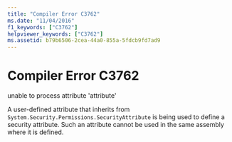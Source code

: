 ```yaml
---
title: "Compiler Error C3762"
ms.date: "11/04/2016"
f1_keywords: ["C3762"]
helpviewer_keywords: ["C3762"]
ms.assetid: b79b6506-2cea-44a0-855a-5fdcb9fd7ad9
---
```

# Compiler Error C3762

unable to process attribute 'attribute'

A user-defined attribute that inherits from `System.Security.Permissions.SecurityAttribute` is being used to define a security attribute. Such an attribute cannot be used in the same assembly where it is defined.
